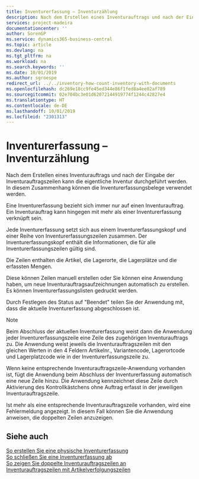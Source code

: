 ```yaml
---
title: Inventurerfassung – Inventurzählung
description: Nach dem Erstellen eines Inventurauftrags und nach der Eingabe der Inventurauftragszeilen kann die eigentliche Inventur durchgeführt werden. In diesem Zusammenhang können die Inventurerfassungsbelege verwendet werden.
services: project-madeira
documentationcenter: ''
author: SorenGP
ms.service: dynamics365-business-central
ms.topic: article
ms.devlang: na
ms.tgt_pltfrm: na
ms.workload: na
ms.search.keywords: ''
ms.date: 10/01/2019
ms.author: sgroespe
redirect_url: ../../inventory-how-count-inventory-with-documents
ms.openlocfilehash: dc269e18cc9fe45ed344e86f1fed8a4ee02af789
ms.sourcegitcommit: 02e704bc3e01d62072144919774f1244c42827e4
ms.translationtype: HT
ms.contentlocale: de-DE
ms.lasthandoff: 10/01/2019
ms.locfileid: "2301313"
---
```

# <a name="physical-inventory-recording---counting-physical-inventory"></a>Inventurerfassung – Inventurzählung
Nach dem Erstellen eines Inventurauftrags und nach der Eingabe der Inventurauftragszeilen kann die eigentliche Inventur durchgeführt werden. In diesem Zusammenhang können die Inventurerfassungsbelege verwendet werden.  

Eine Inventurerfassung bezieht sich immer nur auf einen Inventurauftrag. Ein Inventurauftrag kann hingegen mit mehr als einer Inventurerfassung verknüpft sein.  

Jede Inventurerfassung setzt sich aus einem Inventurerfassungskopf und einer Reihe von Inventurerfassungszeilen zusammen. Der Inventurerfassungskopf enthält die Informationen, die für alle Inventurerfassungszeilen gültig sind.  

Die Zeilen enthalten die Artikel, die Lagerorte, die Lagerplätze und die erfassten Mengen.  

Diese können Zeilen manuell erstellen oder Sie können eine Anwendung haben, um neue Inventurauftragsaufzeichnungen automatisch zu erstellen. Es können Inventurerfassungslisten gedruckt werden.  

Durch Festlegen des Status auf "Beendet" teilen Sie der Anwendung mit, dass die aktuelle Inventurerfassung abgeschlossen ist.  

> [!NOTE]  
>  Beim Abschluss der aktuellen Inventurerfassung weist dann die Anwendung jeder Inventurerfassungszeile eine Zeile des zugehörigen Inventurauftrags zu. Die Anwendung weist jeweils die Inventurauftragszeilen mit den gleichen Werten in den 4 Feldern Artikelnr., Variantencode, Lagerortcode und Lagerplatzcode wie in der Inventurerfassungszeile zu.  
>   
>  Wenn keine entsprechende Inventurauftragszeile-Anwendung vorhanden ist, fügt die Anwendung beim Abschluss der Inventurerfassung automatisch eine neue Zeile hinzu. Die Anwendung kennzeichnet diese Zeile durch Aktivierung des Kontrollkästchens ohne Auftrag erfasst in der jeweiligen Inventurauftragszeile.  
>   
>  Ist mehr als eine entsprechende Inventurauftragszeile vorhanden, wird eine Fehlermeldung angezeigt. In diesem Fall können Sie die Anwendung anweisen, die doppelten Zeilen anzuzeigen.  

## <a name="see-also"></a>Siehe auch  
 [So erstellen Sie eine physische Inventurerfassung](how-to-create-a-physical-inventory-recording.md)   
 [So schließen Sie eine Inventurerfassung ab](how-to-finish-a-physical-inventory-recording.md)   
 [So zeigen Sie doppelte Inventurauftragszeilen an](how-to-view-duplicate-physical-inventory-order-lines.md)   
 [Inventurauftragszeilen mit Artikelverfolgungszeilen](physical-inventory-order-lines-with-item-tracking-lines.md)
